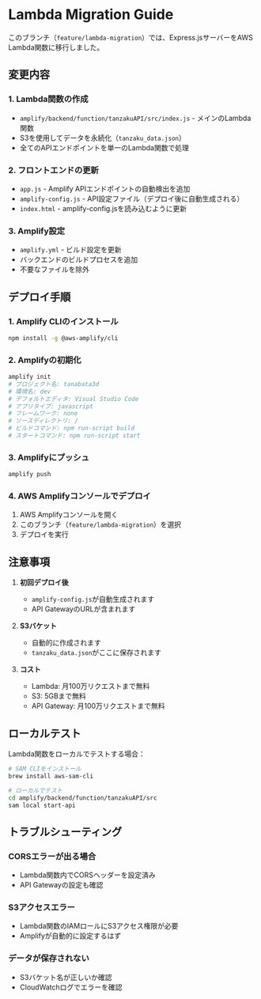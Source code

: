 # Lambda Migration Guide

このブランチ（`feature/lambda-migration`）では、Express.jsサーバーをAWS Lambda関数に移行しました。

## 変更内容

### 1. Lambda関数の作成
- `amplify/backend/function/tanzakuAPI/src/index.js` - メインのLambda関数
- S3を使用してデータを永続化（`tanzaku_data.json`）
- 全てのAPIエンドポイントを単一のLambda関数で処理

### 2. フロントエンドの更新
- `app.js` - Amplify APIエンドポイントの自動検出を追加
- `amplify-config.js` - API設定ファイル（デプロイ後に自動生成される）
- `index.html` - amplify-config.jsを読み込むように更新

### 3. Amplify設定
- `amplify.yml` - ビルド設定を更新
- バックエンドのビルドプロセスを追加
- 不要なファイルを除外

## デプロイ手順

### 1. Amplify CLIのインストール
```bash
npm install -g @aws-amplify/cli
```

### 2. Amplifyの初期化
```bash
amplify init
# プロジェクト名: tanabata3d
# 環境名: dev
# デフォルトエディタ: Visual Studio Code
# アプリタイプ: javascript
# フレームワーク: none
# ソースディレクトリ: /
# ビルドコマンド: npm run-script build
# スタートコマンド: npm run-script start
```

### 3. Amplifyにプッシュ
```bash
amplify push
```

### 4. AWS Amplifyコンソールでデプロイ
1. AWS Amplifyコンソールを開く
2. このブランチ（`feature/lambda-migration`）を選択
3. デプロイを実行

## 注意事項

1. **初回デプロイ後**
   - `amplify-config.js`が自動生成されます
   - API GatewayのURLが含まれます

2. **S3バケット**
   - 自動的に作成されます
   - `tanzaku_data.json`がここに保存されます

3. **コスト**
   - Lambda: 月100万リクエストまで無料
   - S3: 5GBまで無料
   - API Gateway: 月100万リクエストまで無料

## ローカルテスト

Lambda関数をローカルでテストする場合：
```bash
# SAM CLIをインストール
brew install aws-sam-cli

# ローカルでテスト
cd amplify/backend/function/tanzakuAPI/src
sam local start-api
```

## トラブルシューティング

### CORSエラーが出る場合
- Lambda関数内でCORSヘッダーを設定済み
- API Gatewayの設定も確認

### S3アクセスエラー
- Lambda関数のIAMロールにS3アクセス権限が必要
- Amplifyが自動的に設定するはず

### データが保存されない
- S3バケット名が正しいか確認
- CloudWatchログでエラーを確認